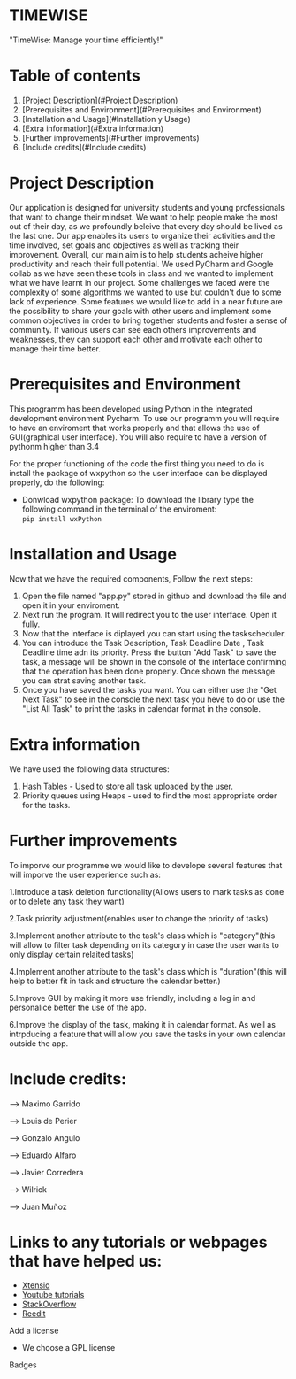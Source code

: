 


# TIMEWISE
"TimeWise: Manage your time efficiently!"

# Table of contents
1. [Project Description](#Project Description)
2. [Prerequisites and Environment](#Prerequisites and Environment)
3. [Installation and Usage](#Installation y Usage)
4. [Extra information](#Extra information)
5. [Further improvements](#Further improvements)
6. [Include credits](#Include credits)

# Project Description
Our application is designed for university students and young professionals that want to change their mindset. We want to help people make the most out of their day, as we profoundly beleive that every day should be lived as the last one. Our app enables its users to organize their activities and the time involved, set goals and objectives as well as tracking their improvement. Overall, our main aim is to help students acheive higher productivity and reach their full potential. We used PyCharm and Google collab as we have seen these tools in class and we wanted to implement what we have learnt in our project. Some challenges we faced were the complexity of some algorithms we wanted to use but couldn't due to some lack of experience. Some features we would like to add in a near future are the possibility to share your goals with other users and implement some common objectives in order to bring together students and foster a sense of community. If various users can see each others improvements and weaknesses, they can support each other and motivate each other to manage their time better.  

# Prerequisites and Environment
This programm has been developed using Python in the integrated development environment Pycharm. To use our programm you will require to have an enviroment that works properly and that allows the use of GUI(graphical user interface). You will also require to have a version of pythonm higher than 3.4

For the proper functioning of the code the first thing you need to do is install the package of wxpython so the user interface can be displayed properly, do the following:
  - Donwload wxpython package:
To download the library type the following command in the terminal of the enviroment:  
    ```pip install wxPython ``` 
  
# Installation and Usage

Now that we have the required components, Follow the next steps:

 1. Open the file named "app.py" stored in github and download the file and open it in your enviroment.
 2. Next run the program. It will redirect you to the user interface. Open it fully.
 3. Now that the interface is diplayed you can start using the taskscheduler.
 4. You can introduce the Task Description, Task Deadline Date , Task Deadline time adn its priority. Press the button "Add Task" to save the task, a message will be shown in the console of the interface confirming that the operation has been done properly. Once shown the message you can strat saving another task.
 5. Once you have saved the tasks you want. You can either use the "Get Next Task" to see in the console the next task you heve to do or use the "List All Task" to print the tasks in calendar format in the console. 
 

# Extra information
We have used the following data structures:

  1. Hash Tables - Used to store all task uploaded by the user. 
  2. Priority queues using Heaps - used to find the most appropriate order for the tasks.  

# Further improvements

To imporve our programme we would like to develope several features that will imporve the user experience such as:

  1.Introduce a task deletion functionality(Allows users to mark tasks as done or to delete any task they want)
      
  2.Task priority adjustment(enables user to change the priority of tasks)
      
  3.Implement another attribute to the task's class which is "category"(this will allow to filter task depending on its category in case the user wants to only 
    display certain relaited tasks)
        
  4.Implement another attribute to the task's class which is "duration"(this will help to better fit in task and structure the calendar better.)
      
  5.Improve GUI by making it more use friendly, including a log in and personalice better the use of the app.
      
  6.Improve the display of the task, making it in calendar format. As well as intrpducing a feature that will allow you save the tasks in your own calendar 
    outside the app. 
  

# Include credits:

--> Maximo Garrido

--> Louis de Perier 

--> Gonzalo Angulo 

--> Eduardo Alfaro

--> Javier Corredera

--> Wilrick

--> Juan Muñoz

# Links to any tutorials or webpages that have helped us:
- [Xtensio](https://xtensio.com/)
- [Youtube tutorials](https://www.youtube.com/)
- [StackOverflow](https://stackoverflow.com/)
- [Reedit](https://www.reddit.com/)

Add a license
- We choose a GPL license

Badges
